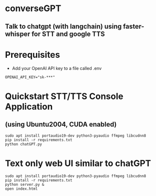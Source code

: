 # converseGPT
## Talk to chatgpt (with langchain) using faster-whisper for STT and google TTS

# Prerequisites
- Add your OpenAI API key to a file called .env
```
OPENAI_API_KEY="sk-***"
```

# Quickstart STT/TTS Console Application
## (using Ubuntu2004, CUDA enabled)
```
sudo apt install portaudio19-dev python3-pyaudio ffmpeg libcudnn8
pip install -r requirements.txt
python chatGPT.py
```

# Text only web UI similar to chatGPT
```
sudo apt install portaudio19-dev python3-pyaudio ffmpeg libcudnn8
pip install -r requirements.txt
python server.py &
open index.html
```
